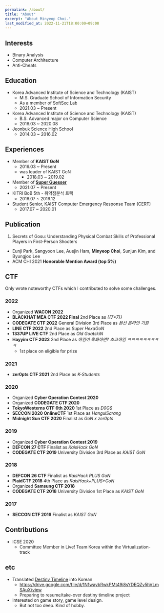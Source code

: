```yaml
---
permalink: /about/
title: "About"
excerpt: "About Minyeop Choi."
last_modified_at: 2022-11-21T18:00:00+09:00
---
```


## Interests
- Binary Analysis
- Computer Architecture
- Anti-Cheats

## Education
- Korea Advanced Institute of Science and Technology (KAIST)
  - M.S. Graduate School of Information Security
  - As a member of [SoftSec Lab](https://softsec.kaist.ac.kr/)
  - 2021.03 ~ Present
- Korea Advanced Institute of Science and Technology (KAIST)
  - B.S. Advanced major on Computer Science
  - 2016.03 ~ 2020.08
- Jeonbuk Science High School
  - 2014.03 ~ 2016.02

## Experiences
- Member of **KAIST GoN**
  - 2016.03 ~ Present
  - was leader of KAIST GoN
    - 2018.03 ~ 2019.02
- Member of [**Super Guesser**](https://guesser.team/)
  - 2021.07 ~ Present
- KITRI BoB 5th - 취약점분석 트랙
  - 2016.07 ~ 2016.12
- Student Senior, KAIST Computer Emergency Response Team (CERT)
  - 2017.07 ~ 2020.01

## Publication
1. Secrets of Gosu: Understanding Physical Combat Skills of Professional Players in First-Person Shooters
  - Eunji Park, Sangyoon Lee, Auejin Ham, **Minyeop Choi**, Sunjun Kim, and Byungjoo Lee
  - ACM CHI 2021 **Honorable Mention Award (top 5%)**

## CTF
Only wrote noteworthy CTFs which I contributed to solve some challenges.
### 2022
- Organized **WACON 2022**
- **BLACKHAT MEA CTF 2022 Final** 2nd Place as *{{7\*7}}*
- **CODEGATE CTF 2022** General Division 3rd Place as *본선 온라인 기원*
- **LINE CTF 2022** 2nd Place as *Super HexaGoN*
- **1337UP LIVE CTF** 2nd Place as *Old GoatskiN*
- **Hayyim CTF 2022** 2nd Place as *하임이 흑화하면? 초코하임 ㅋㅋㅋㅋㅋㅋㅋㅋㅋ*
  - 1st place on eligible for prize

### 2021
- **zer0pts CTF 2021** 2nd Place as *K-Students*

### 2020
- Organized **Cyber Operation Contest 2020**
- Organized **CODEGATE CTF 2020**
- **TokyoWesterns CTF 6th 2020** 1st Place as *D0G$*
- **SECCON 2020 OnlineCTF** 1st Place as *HangulSarang*
- **Midnight Sun CTF 2020** Finalist as *GoN x zer0pts*

### 2019
- Organized **Cyber Operation Contest 2019**
- **DEFCON 27 CTF** Finalist as *KaisHack GoN*
- **CODEGATE CTF 2019** University Division 3rd Place as *KAIST GoN*

### 2018
- **DEFCON 26 CTF** Finalist as *KaisHack PLUS GoN*
- **PlaidCTF 2018** 4th Place as *KaisHack+PLUS+GoN*
- Organized **Samsung CTF 2018**
- **CODEGATE CTF 2018** University Division 1st Place as *KAIST GoN*

### 2017
- **SECCON CTF 2016** Finalist as *KAIST GoN*

## Contributions
- ICSE 2020
  - Committee Member in Live! Team Korea within the Virtualization-track

## etc
- Translated [Destiny Timeline](https://destinytimeline.com) into Korean 
  - <https://drive.google.com/file/d/1N1waybRwkPMt49i8sYDEQZy5hVLmSAuX/view>
  - Preparing to resume/take-over destiny timeline project
- Interested on game story, game level design.
  - But not too deep. Kind of hobby.
